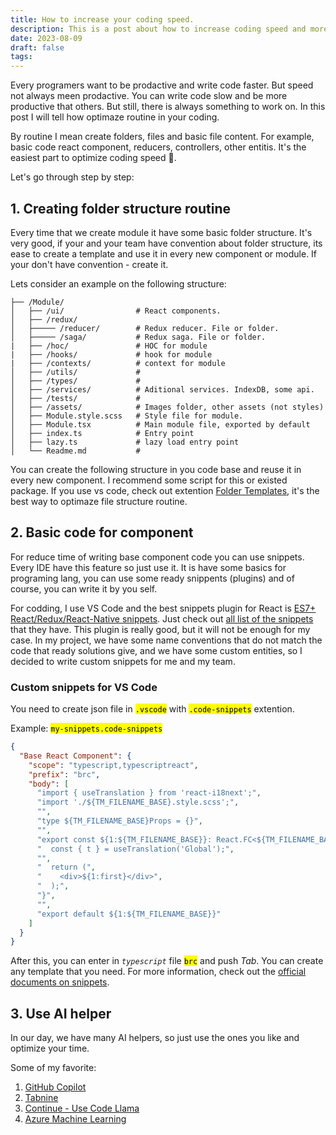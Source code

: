 ```yaml
---
title: How to increase your coding speed.
description: This is a post about how to increase coding speed and more ditails about increase coding speed methods.
date: 2023-08-09
draft: false
tags:
---
```


Every programers want to be prodactive and write code faster. But speed not always meen prodactive. You can write code slow and be more productive that others. But still, there is always something to work on. In this post I will tell how optimaze routine in your coding.

By routine I mean create folders, files and basic file content. For example, basic code react component, reducers, controllers, other entitis. It's the easiest part to optimize coding speed 🙂.

Let's go through step by step:

## 1. Creating folder structure routine

Every time that we create module it have some basic folder structure. It's very good, if your and your team have convention about folder structure, its ease to create a template and use it in every new component or module. If your don't have convention - create it.

Lets consider an example on the following structure:

```
├── /Module/
│   ├── /ui/                # React components.
│   ├── /redux/
│   ├───── /reducer/        # Redux reducer. File or folder.
│   ├───── /saga/           # Redux saga. File or folder.
|   ├── /hoc/               # HOC for module
|   ├── /hooks/             # hook for module
|   ├── /contexts/          # context for module
│   ├── /utils/             # 
│   ├── /types/             #
│   ├── /services/          # Aditional services. IndexDB, some api.
│   ├── /tests/             # 
│   ├── /assets/            # Images folder, other assets (not styles)
│   ├── Module.style.scss   # Style file for module.
│   ├── Module.tsx          # Main module file, exported by default
│   ├── index.ts            # Entry point
│   ├── lazy.ts             # lazy load entry point
│   └── Readme.md           # 
```

You can create the following structure in you code base and reuse it in every new component. I recommend some script for this or existed package. If you use vs code, check out extention [Folder Templates](https://marketplace.visualstudio.com/items?itemName=Huuums.vscode-fast-folder-structure), it's the best way to optimaze file structure routine.

## 2. Basic code for component

For reduce time of writing base component code you can use snippets. Every IDE have this feature so just use it. It is have some basics for programing lang, you can use some ready snippents (plugins) and of course, you can write it by you self.

For codding, I use VS Code and the best snippets plugin for React is [ES7+ React/Redux/React-Native snippets](https://marketplace.visualstudio.com/items?itemName=dsznajder.es7-react-js-snippets). Just check out [all list of the snippets](https://github.com/ults-io/vscode-react-javascript-snippets/blob/master/docs/Snippets.md) that they have. This plugin is really good, but it will not be enough for my case.  In my project, we have some name conventions that do not match the code that ready solutions give, and we have some custom entities, so I decided to write custom snippets for me and my team.

### Custom snippets for VS Code

You need to create json file in <mark>`.vscode`</mark> with <mark>`.code-snippets`</mark> extention.

Example: <mark>`my-snippets.code-snippets`</mark>

```json
{
  "Base React Component": {
    "scope": "typescript,typescriptreact",
    "prefix": "brc",
    "body": [
      "import { useTranslation } from 'react-i18next';",
      "import './${TM_FILENAME_BASE}.style.scss';",
      "",
      "type ${TM_FILENAME_BASE}Props = {}",
      "",
      "export const ${1:${TM_FILENAME_BASE}}: React.FC<${TM_FILENAME_BASE}Props> = ({}) => {",
      "  const { t } = useTranslation('Global');",
      "",
      "  return (",
      "    <div>${1:first}</div>",
      "  );",
      "}",
      "",
      "export default ${1:${TM_FILENAME_BASE}}"
    ]
  }
}
```

After this, you can enter in _`typescript`_ file <mark>`brc`</mark> and push _Tab_.
You can create any template that you need. For more information, check out the [official documents on snippets](https://code.visualstudio.com/docs/editor/userdefinedsnippets#_create-your-own-snippets).

## 3. Use AI helper

In our day, we have many AI helpers, so just use the ones you like and optimize your time.

Some of my favorite:

1. [GitHub Copilot](https://marketplace.visualstudio.com/items?itemName=GitHub.copilot)
2. [Tabnine](https://marketplace.visualstudio.com/items?itemName=TabNine.tabnine-vscode)
3. [Continue - Use Code Llama](https://marketplace.visualstudio.com/items?itemName=Continue.continue)
4. [Azure Machine Learning](https://marketplace.visualstudio.com/items?itemName=ms-toolsai.vscode-ai)
